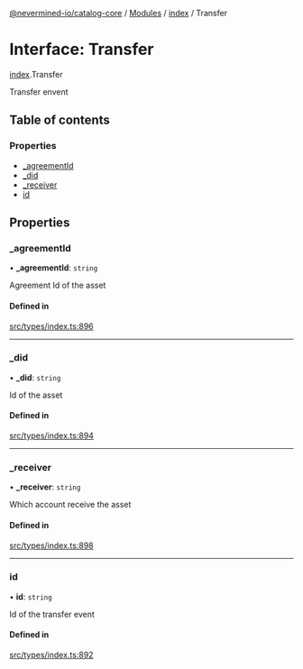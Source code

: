 [@nevermined-io/catalog-core](../README.md) / [Modules](../modules.md) / [index](../modules/index.md) / Transfer

# Interface: Transfer

[index](../modules/index.md).Transfer

Transfer envent

## Table of contents

### Properties

- [\_agreementId](index.Transfer.md#_agreementid)
- [\_did](index.Transfer.md#_did)
- [\_receiver](index.Transfer.md#_receiver)
- [id](index.Transfer.md#id)

## Properties

### \_agreementId

• **\_agreementId**: `string`

Agreement Id of the asset

#### Defined in

[src/types/index.ts:896](https://github.com/nevermined-io/components-catalog/blob/885bfce/lib/src/types/index.ts#L896)

___

### \_did

• **\_did**: `string`

Id of the asset

#### Defined in

[src/types/index.ts:894](https://github.com/nevermined-io/components-catalog/blob/885bfce/lib/src/types/index.ts#L894)

___

### \_receiver

• **\_receiver**: `string`

Which account receive the asset

#### Defined in

[src/types/index.ts:898](https://github.com/nevermined-io/components-catalog/blob/885bfce/lib/src/types/index.ts#L898)

___

### id

• **id**: `string`

Id of the transfer event

#### Defined in

[src/types/index.ts:892](https://github.com/nevermined-io/components-catalog/blob/885bfce/lib/src/types/index.ts#L892)
